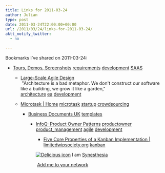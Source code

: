 ```yaml
---
title: Links for 2011-03-24
author: Julian
type: post
date: 2011-03-24T22:00:00+00:00
url: /2011/03/24/links-for-2011-03-24/
aktt_notify_twitter:
  - no

---
```

Bookmarks I&#8217;ve shared on 2011-03-24:

  * [Tours, Demos, Screenshots][1] 
    [requirements][2] [development][3] [SAAS][4] </li> 
    
      * [Large-Scale Agile Design][5]  
        &nbsp;"Architecture is a bad metaphor. We don't construct our software like a building, we grow it like a garden,"&nbsp;  
        [architecture][6] [ea][7] [development][3] 
      * [Microtask | Home][8] 
        [microtask][9] [startup][10] [crowdsourcing][11] </li> 
        
          * [Business Documents UK][12] 
            [templates][13] </li> 
            
              * [InfoQ: Product Owner Patterns][14] 
                [productowner][15] [product_management][16] [agile][17] [development][3] </li> 
                
                  * [Five Core Properties of a Kanban Implementation | limitedwipsociety.org][18] 
                    [kanban][19] </li> </ul> 
                    
                    <p class="deliciouslink">
                      <a href="https://del.icio.us/synesthesia" title="See all my bookmarks on del.icio.us"><img src="https://www.synesthesia.co.uk/images/deliciousicon.jpg" alt="Delicious icon" /></a>&nbsp;I am <a href="https://del.icio.us/synesthesia" title="See all my bookmarks on del.icio.us">Synesthesia</a>
                    </p>
                    
                    <p class="deliciouslink">
                      <a href="https://del.icio.us/network?add=synesthesia" title="Add me to your del.icio.us network"><img src="https://www.synesthesia.co.uk/images/add.gif" alt="" /></a>&nbsp;<a href="https://del.icio.us/network?add=synesthesia" title="Add me to your del.icio.us network">Add me to your network</a>
                    </p>

 [1]: https://www.gatherspace.com/index.html
 [2]: https://www.delicious.com/synesthesia/requirements
 [3]: https://www.delicious.com/synesthesia/development
 [4]: https://www.delicious.com/synesthesia/SAAS
 [5]: https://www.infoq.com/articles/large-scale-agile-design-and-architecture
 [6]: https://www.delicious.com/synesthesia/architecture
 [7]: https://www.delicious.com/synesthesia/ea
 [8]: https://www.microtask.com/homexqxq1
 [9]: https://www.delicious.com/synesthesia/microtask
 [10]: https://www.delicious.com/synesthesia/startup
 [11]: https://www.delicious.com/synesthesia/crowdsourcing
 [12]: https://business-docs.co.uk/
 [13]: https://www.delicious.com/synesthesia/templates
 [14]: https://www.infoq.com/news/2011/03/product-owner-patterns
 [15]: https://www.delicious.com/synesthesia/productowner
 [16]: https://www.delicious.com/synesthesia/product_management
 [17]: https://www.delicious.com/synesthesia/agile
 [18]: https://www.limitedwipsociety.org/2010/04/11/five-core-properties-of-a-kanban-implementation
 [19]: https://www.delicious.com/synesthesia/kanban